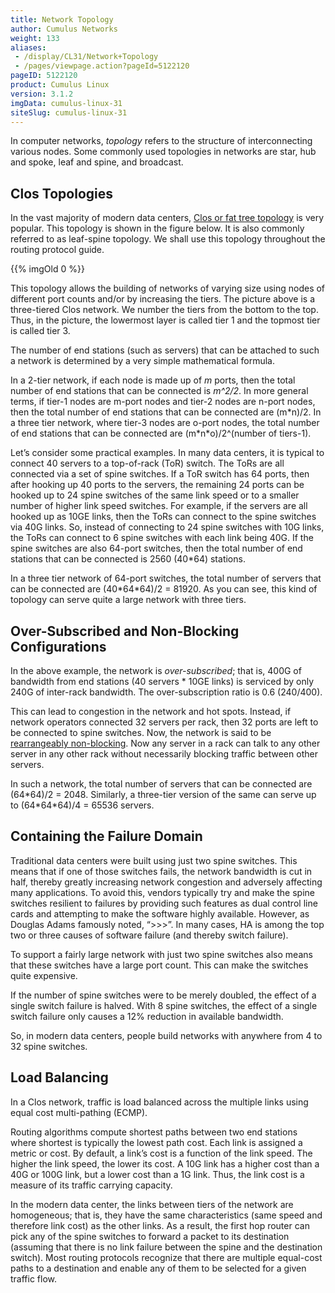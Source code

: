 ```yaml
---
title: Network Topology
author: Cumulus Networks
weight: 133
aliases:
 - /display/CL31/Network+Topology
 - /pages/viewpage.action?pageId=5122120
pageID: 5122120
product: Cumulus Linux
version: 3.1.2
imgData: cumulus-linux-31
siteSlug: cumulus-linux-31
---
```

In computer networks, *topology* refers to the structure of
interconnecting various nodes. Some commonly used topologies in networks
are star, hub and spoke, leaf and spine, and broadcast.

## Clos Topologies</span>

In the vast majority of modern data centers, [Clos or fat tree
topology](http://en.wikipedia.org/wiki/Clos_network) is very popular.
This topology is shown in the figure below. It is also commonly referred
to as leaf-spine topology. We shall use this topology throughout the
routing protocol guide.

{{% imgOld 0 %}}

This topology allows the building of networks of varying size using
nodes of different port counts and/or by increasing the tiers. The
picture above is a three-tiered Clos network. We number the tiers from
the bottom to the top. Thus, in the picture, the lowermost layer is
called tier 1 and the topmost tier is called tier 3.

The number of end stations (such as servers) that can be attached to
such a network is determined by a very simple mathematical formula.

In a 2-tier network, if each node is made up of *m* ports, then the
total number of end stations that can be connected is *m^2/2*. In more
general terms, if tier-1 nodes are m-port nodes and tier-2 nodes are
n-port nodes, then the total number of end stations that can be
connected are (m\*n)/2. In a three tier network, where tier-3 nodes are
o-port nodes, the total number of end stations that can be connected are
(m\*n\*o)/2^(number of tiers-1).

Let’s consider some practical examples. In many data centers, it is
typical to connect 40 servers to a top-of-rack (ToR) switch. The ToRs
are all connected via a set of spine switches. If a ToR switch has 64
ports, then after hooking up 40 ports to the servers, the remaining 24
ports can be hooked up to 24 spine switches of the same link speed or to
a smaller number of higher link speed switches. For example, if the
servers are all hooked up as 10GE links, then the ToRs can connect to
the spine switches via 40G links. So, instead of connecting to 24 spine
switches with 10G links, the ToRs can connect to 6 spine switches with
each link being 40G. If the spine switches are also 64-port switches,
then the total number of end stations that can be connected is 2560
(40\*64) stations.

In a three tier network of 64-port switches, the total number of servers
that can be connected are (40\*64\*64)/2 = 81920. As you can see, this
kind of topology can serve quite a large network with three tiers.

## Over-Subscribed and Non-Blocking Configurations</span>

In the above example, the network is *over-subscribed*; that is, 400G of
bandwidth from end stations (40 servers \* 10GE links) is serviced by
only 240G of inter-rack bandwidth. The over-subscription ratio is 0.6
(240/400).

This can lead to congestion in the network and hot spots. Instead, if
network operators connected 32 servers per rack, then 32 ports are left
to be connected to spine switches. Now, the network is said to be
[rearrangeably
non-blocking](http://en.wikipedia.org/wiki/Clos_network#Blocking_characteristics).
Now any server in a rack can talk to any other server in any other rack
without necessarily blocking traffic between other servers.

In such a network, the total number of servers that can be connected are
(64\*64)/2 = 2048. Similarly, a three-tier version of the same can serve
up to (64\*64\*64)/4 = 65536 servers.

## Containing the Failure Domain</span>

Traditional data centers were built using just two spine switches. This
means that if one of those switches fails, the network bandwidth is cut
in half, thereby greatly increasing network congestion and adversely
affecting many applications. To avoid this, vendors typically try and
make the spine switches resilient to failures by providing such features
as dual control line cards and attempting to make the software highly
available. However, as Douglas Adams famously noted, “\>\>\>”. In many
cases, HA is among the top two or three causes of software failure (and
thereby switch failure).

To support a fairly large network with just two spine switches also
means that these switches have a large port count. This can make the
switches quite expensive.

If the number of spine switches were to be merely doubled, the effect of
a single switch failure is halved. With 8 spine switches, the effect of
a single switch failure only causes a 12% reduction in available
bandwidth.

So, in modern data centers, people build networks with anywhere from 4
to 32 spine switches.

## <span id="src-5122120_NetworkTopology-load_balancing" class="confluence-anchor-link"></span>Load Balancing</span>

In a Clos network, traffic is load balanced across the multiple links
using equal cost multi-pathing (ECMP).

Routing algorithms compute shortest paths between two end stations where
shortest is typically the lowest path cost. Each link is assigned a
metric or cost. By default, a link’s cost is a function of the link
speed. The higher the link speed, the lower its cost. A 10G link has a
higher cost than a 40G or 100G link, but a lower cost than a 1G link.
Thus, the link cost is a measure of its traffic carrying capacity.

In the modern data center, the links between tiers of the network are
homogeneous; that is, they have the same characteristics (same speed and
therefore link cost) as the other links. As a result, the first hop
router can pick any of the spine switches to forward a packet to its
destination (assuming that there is no link failure between the spine
and the destination switch). Most routing protocols recognize that there
are multiple equal-cost paths to a destination and enable any of them to
be selected for a given traffic flow.

<article id="html-search-results" class="ht-content" style="display: none;">

</article>

<footer id="ht-footer">

</footer>
